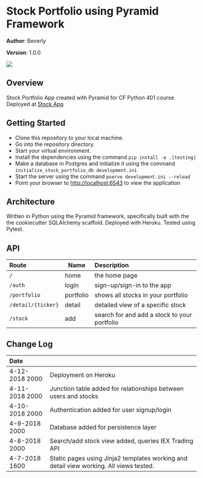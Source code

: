 # Stock Portfolio using Pyramid Framework

**Author**: Beverly

**Version**: 1.0.0

![](https://travis-ci.org/zarkle/pyramid-stocks.svg?branch=master)

## Overview
Stock Portfolio App created with Pyramid for CF Python 401 course. Deployed at [Stock App](https://stock-portfolio-app.herokuapp.com/)

## Getting Started
<!-- What are the steps that a user must take in order to build this app on their own machine and get it running? -->
- Clone this repository to your local machine.
- Go into the repository directory.
- Start your virtual environment.
- Install the dependencies using the command `pip install -e .[testing]`
- Make a database in Postgres and initialize it using the command `initialize_stock_portfolio_db development.ini`
- Start the server using the command `pserve development.ini --reload`
- Point your browser to [http://localhost:6543](http://localhost:6543) to view the application

## Architecture
<!-- Provide a detailed description of the application design. What technologies (languages, libraries, etc) you're using, and any other relevant design information. This is also an area which you can include any visuals; flow charts, example usage gifs, screen captures, etc.-->
Written in Python using the Pyramid framework, specifically built with the the cookiecutter SQLAlchemy scaffold. Deployed with Heroku. Tested using Pytest.

## API
<!-- Provide detailed instructions for your applications usage. This should include any methods or endpoints available to the user/client/developer. Each section should be formatted to provide clear syntax for usage, example calls including input data requirements and options, and example responses or return values. -->
| Route | Name | Description |
|:--|--|:--|
| `/` | home | the home page |
| `/auth` | login | sign-up/sign-in to the app|
| `/portfolio` | portfolio | shows all stocks in your portfolio |
| `/detail/{ticker}` | detail | detailed view of a specific stock |
| `/stock` | add | search for and add a stock to your portfolio |

## Change Log
<!-- Use this are to document the iterative changes made to your application as each feature is successfully implemented. Use time stamps. Here's an example:

01-01-2001 4:59pm - Added functionality to add and delete some things.
-->
| Date | |
|:--|:--|
| 4-12-2018 2000 | Deployment on Heroku |
| 4-11-2018 2000 | Junction table added for relationships between users and stocks |
| 4-10-2018 2000 | Authentication added for user signup/login |
| 4-9-2018 2000 | Database added for persistence layer |
| 4-8-2018 2000 | Search/add stock view added, queries IEX Trading API |
| 4-7-2018 1600 | Static pages using Jinja2 templates working and detail view working. All views tested. |
